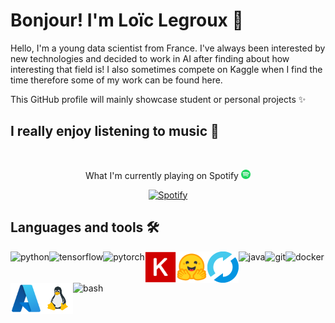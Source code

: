 # Bonjour! I'm Loïc Legroux 👋

Hello, I'm a young data scientist from France. I've always been interested by new technologies and decided to work in AI after finding about how interesting that field is!
I also sometimes compete on Kaggle when I find the time therefore some of my work can be found here.  
  
This GitHub profile will mainly showcase student or personal projects ✨

## I really enjoy listening to music 🎵 

&nbsp;<div align="center">
What I'm currently playing on Spotify <img src="./assets/spotify.svg" width="15">  
  
[![Spotify](https://loiclgrxreadme-git-main-loiclgrxs-projects.vercel.app/api/spotify?background_color=0d1117&border_color=ffffff)](https://open.spotify.com/user/31577jvu3ws3qi5fgtzjqnf6vhdu)
</div>

## Languages and tools 🛠️
<a href="https://www.python.org" target="_blank"> <img align="left" src="https://raw.githubusercontent.com/rahul-jha98/github_readme_icons/main/language_and_tools/square/python/python.svg" alt="python" height="50px"/> </a>
<a href="https://www.tensorflow.org" target="_blank"> <img align="left" src="https://raw.githubusercontent.com/rahul-jha98/github_readme_icons/main/language_and_tools/square/tensorflow/tensorflow.svg" alt="tensorflow" height="50px"/> </a> 
<a href="https://pytorch.org/" target="_blank"> <img align="left" src="https://raw.githubusercontent.com/rahul-jha98/github_readme_icons/main/language_and_tools/square/pytorch/pytorch.svg" alt="pytorch" height="50px"/> </a>
<a href="https://keras.io/" target="_blank"> <img align="left" src="assets/keras.svg" alt="keras" height="50px"/> </a> 
<a href="https://huggingface.co/" target="_blank"> <img align="left" src="assets/huggingface.svg" alt="huggingface" height="50px"/> </a> 
<a href="https://mlflow.org/" target="_blank"> <img align="left" src="assets/mlflow.svg" alt="mlflow" height="50px"/> </a> 
<a href="https://www.java.com" target="_blank"> <img align="left" src="https://raw.githubusercontent.com/rahul-jha98/github_readme_icons/main/language_and_tools/square/java/java.svg" alt="java" height ="50px"/> </a>
<a href="https://git-scm.com/" target="_blank"> <img src="https://raw.githubusercontent.com/rahul-jha98/github_readme_icons/main/language_and_tools/square/git-scm/git-scm.svg" align="left" alt="git" height="50px"/> </a>
<a href="https://www.docker.com/" target="_blank"> <img align="left" src="https://raw.githubusercontent.com/rahul-jha98/github_readme_icons/main/language_and_tools/square/docker/docker.svg" alt="docker" height="50px"/> </a> 
<a href="https://azure.microsoft.com/" target="_blank"> <img align="left" src="assets/azure.svg" alt="azure" height="50px"/> </a> 
<a href="https://www.linux.org/" target="_blank"> <img align="left" src="assets/linux.svg" alt="linux" height="50px"/> </a> 
<a href="https://en.wikipedia.org/wiki/Bash_(Unix_shell)/" target="_blank"> <img align="left" src="https://raw.githubusercontent.com/rahul-jha98/github_readme_icons/main/language_and_tools/square/bash/bash.svg" alt="bash" height="50px"/> </a> 

